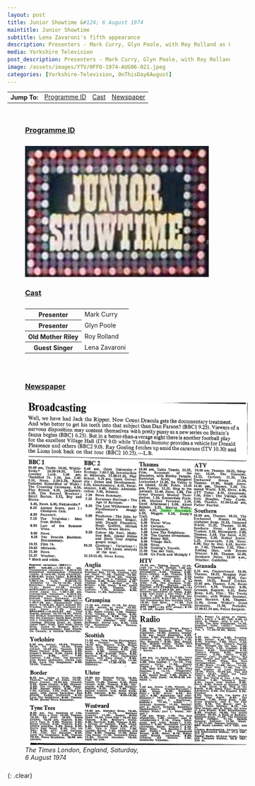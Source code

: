 ```yaml
---
layout: post
title: Junior Showtime &#124; 6 August 1974
maintitle: Junior Showtime
subtitle: Lena Zavaroni's fifth appearance
description: Presenters - Mark Curry, Glyn Poole, with Roy Rolland as Old Mother Riley, Lena Zavaroni.
media: Yorkshire Television
post_description: Presenters - Mark Curry, Glyn Poole, with Roy Rolland as Old Mother Riley, Lena Zavaroni.
image: /assets/images/YTV/0FFO-1974-AUG06-021.jpeg
categories: [Yorkshire-Television, OnThisDay6August]
---
```


<table>
<tr align="center">
<th>Jump To:</th>
<td><a href="#programme-id">Programme ID</a></td>
<td><a href="#cast">Cast</a></td>
<td><a href="#newspaper">Newspaper</a></td>
</tr>
</table>

<figure class="fig1">
<figcaption>
<h3 id="programme-id"><a href="#programme-id">Programme ID</a></h3>
</figcaption>
<img src="/assets/images/YTV/1974-junior-showtime.jpg" class="full-width" />
<figcaption>
<h3 id="cast"><a href="#cast">Cast</a></h3>
</figcaption>
<table>
<tr><th>Presenter</th><td> Mark Curry</td></tr>
<tr><th>Presenter</th><td> Glyn Poole</td></tr>
<tr><th>Old Mother Riley</th><td> Roy Rolland</td></tr>
<tr><th>Guest Singer</th><td> Lena Zavaroni</td></tr>
</table>
</figure>

<figure class="fig2">
<figcaption>
<h3 id="newspaper"><a href="#newspaper">Newspaper</a></h3>
</figcaption>
<a href="/assets/images/newspapers/0FFO-1974-AUG06-021.jpeg"><img src="/assets/images/newspapers/0FFO-1974-AUG06-021.jpeg" class="full-width zoom-in" /></a>
<figcaption>
<cite>The Times London, England, Saturday,<br />6 August 1974</cite>
</figcaption>
</figure>

<br />{: .clear}

<style>
.fig1 {float:left; width:49%;}

.fig2 {float:right; width:49%;}

.fig3 {float:right; width:100%;}

figcaption {float:left; width:100%;}

@media screen and (orientation:portrait) {
.fig1, .fig2 {float:left; width:100%;}
figcaption {float:left; width:100%; margin-bottom: 10px;}
}
</style>

